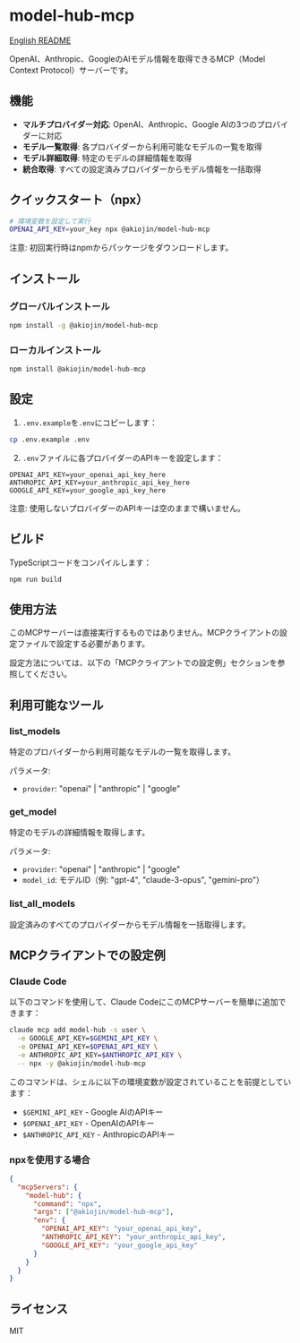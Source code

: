 # model-hub-mcp

[English README](./README.md)

OpenAI、Anthropic、GoogleのAIモデル情報を取得できるMCP（Model Context Protocol）サーバーです。

## 機能

- **マルチプロバイダー対応**: OpenAI、Anthropic、Google AIの3つのプロバイダーに対応
- **モデル一覧取得**: 各プロバイダーから利用可能なモデルの一覧を取得
- **モデル詳細取得**: 特定のモデルの詳細情報を取得
- **統合取得**: すべての設定済みプロバイダーからモデル情報を一括取得

## クイックスタート（npx）

```bash
# 環境変数を設定して実行
OPENAI_API_KEY=your_key npx @akiojin/model-hub-mcp
```

注意: 初回実行時はnpmからパッケージをダウンロードします。

## インストール

### グローバルインストール

```bash
npm install -g @akiojin/model-hub-mcp
```

### ローカルインストール

```bash
npm install @akiojin/model-hub-mcp
```

## 設定

1. `.env.example`を`.env`にコピーします：
```bash
cp .env.example .env
```

2. `.env`ファイルに各プロバイダーのAPIキーを設定します：
```
OPENAI_API_KEY=your_openai_api_key_here
ANTHROPIC_API_KEY=your_anthropic_api_key_here
GOOGLE_API_KEY=your_google_api_key_here
```

注意: 使用しないプロバイダーのAPIキーは空のままで構いません。

## ビルド

TypeScriptコードをコンパイルします：
```bash
npm run build
```

## 使用方法

このMCPサーバーは直接実行するものではありません。MCPクライアントの設定ファイルで設定する必要があります。

設定方法については、以下の「MCPクライアントでの設定例」セクションを参照してください。

## 利用可能なツール

### list_models
特定のプロバイダーから利用可能なモデルの一覧を取得します。

パラメータ:
- `provider`: "openai" | "anthropic" | "google"

### get_model
特定のモデルの詳細情報を取得します。

パラメータ:
- `provider`: "openai" | "anthropic" | "google"
- `model_id`: モデルID（例: "gpt-4", "claude-3-opus", "gemini-pro"）

### list_all_models
設定済みのすべてのプロバイダーからモデル情報を一括取得します。

## MCPクライアントでの設定例

### Claude Code

以下のコマンドを使用して、Claude CodeにこのMCPサーバーを簡単に追加できます：

```bash
claude mcp add model-hub -s user \
  -e GOOGLE_API_KEY=$GEMINI_API_KEY \
  -e OPENAI_API_KEY=$OPENAI_API_KEY \
  -e ANTHROPIC_API_KEY=$ANTHROPIC_API_KEY \
  -- npx -y @akiojin/model-hub-mcp
```

このコマンドは、シェルに以下の環境変数が設定されていることを前提としています：
- `$GEMINI_API_KEY` - Google AIのAPIキー
- `$OPENAI_API_KEY` - OpenAIのAPIキー
- `$ANTHROPIC_API_KEY` - AnthropicのAPIキー

### npxを使用する場合

```json
{
  "mcpServers": {
    "model-hub": {
      "command": "npx",
      "args": ["@akiojin/model-hub-mcp"],
      "env": {
        "OPENAI_API_KEY": "your_openai_api_key",
        "ANTHROPIC_API_KEY": "your_anthropic_api_key",
        "GOOGLE_API_KEY": "your_google_api_key"
      }
    }
  }
}
```


## ライセンス

MIT